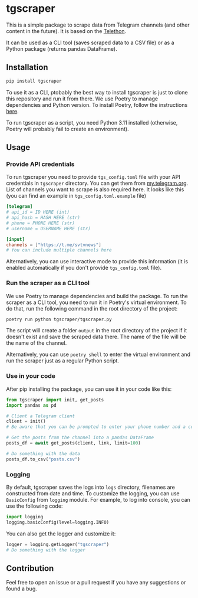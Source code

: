 # tgscraper

This is a simple package to scrape data from Telegram channels (and other content in the future). It is based on the [Telethon](https://docs.telethon.dev/en/stable/).

It can be used as a CLI tool (saves scraped data to a CSV file) or as a Python package (returns pandas DataFrame).

## Installation

```bash
pip install tgscraper
```

To use it as a CLI, ptobably the best way to install tgscraper is just to clone this repository and run it from there. We use Poetry to manage dependencies and Python version. To install Poetry, follow the instructions [here](https://python-poetry.org/docs/#installation).

To run tgscraper as a script, you need Python 3.11 installed (otherwise, Poetry will probably fail to create an environment).

## Usage

### Provide API credentials

To run tgscraper you need to provide `tgs_config.toml` file with your API credentials in `tgscraper` directory. You can get them from [my.telegram.org](https://my.telegram.org/). List of channels you want to scrape is also required here. It looks like this (you can find an example in `tgs_config.toml.example` file)

```toml
[telegram]
# api_id = ID HERE (int)
# api_hash = HASH HERE (str)
# phone = PHONE HERE (str)
# username = USERNAME HERE (str)

[input]
channels = ["https://t.me/svtvnews"]
# You can include multiple channels here
```

Alternatively, you can use interactive mode to provide this information (it is enabled automatically if you don't provide `tgs_config.toml` file).

### Run the scraper as a CLI tool

We use Poetry to manage dependencies and build the package. To run the scraper as a CLI tool, you need to run it in Poetry's virtual environment. To do that, run the following command in the root directory of the project:

```bash
poetry run python tgscraper/tgscraper.py
```

The script will create a folder `output` in the root directory of the project if it doesn't exist and save the scraped data there. The name of the file will be the name of the channel.

Alternatively, you can use `poetry shell` to enter the virtual environment and run the scraper just as a regular Python script.

### Use in your code

After pip installing the package, you can use it in your code like this:

```python
from tgscraper import init, get_posts
import pandas as pd

# Client a Telegram client
client = init()
# Be aware that you can be prompted to enter your phone number and a code, sent to your Telegram account

# Get the posts from the channel into a pandas DataFrame
posts_df = await get_posts(client, link, limit=100)

# Do something with the data
posts_df.to_csv("posts.csv")
```

### Logging

By default, tgscraper saves the logs into `logs` directory, filenames are constructed from date and time. To customize the logging, you can use `BasicConfig` from `logging` module. For example, to log into console, you can use the following code:

```python
import logging
logging.basicConfig(level=logging.INFO)
```

You can also get the logger and customize it:

```python
logger = logging.getLogger("tgscraper")
# Do something with the logger
```

## Contribution

Feel free to open an issue or a pull request if you have any suggestions or found a bug. 